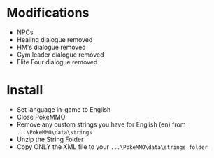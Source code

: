 # Modifications

- NPCs
- Healing dialogue removed
- HM's dialogue removed
- Gym leader dialogue removed
- Elite Four  dialogue removed


# Install

- Set language in-game to English
- Close PokeMMO
- Remove any custom strings you have for English (en) from `...\PokeMMO\data\strings`
- Unzip the String Folder
- Copy ONLY the XML file to your `...\PokeMMO\data\strings folder`
